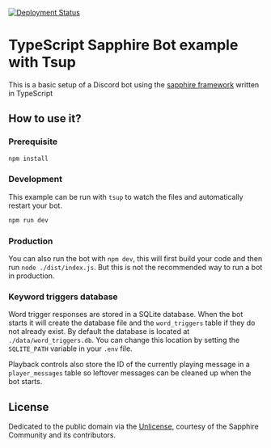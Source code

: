 [![Deployment Status](https://github.com/masonbesmer/lyra-sapphire/actions/workflows/deployment.yml/badge.svg?branch=main)](https://github.com/masonbesmer/lyra-sapphire/actions/workflows/deployment.yml)

# TypeScript Sapphire Bot example with Tsup

This is a basic setup of a Discord bot using the [sapphire framework][sapphire] written in TypeScript

## How to use it?

### Prerequisite

```sh
npm install
```

### Development

This example can be run with `tsup` to watch the files and automatically restart your bot.

```sh
npm run dev
```

### Production

You can also run the bot with `npm dev`, this will first build your code and then run `node ./dist/index.js`. But this is not the recommended way to run a bot in production.

### Keyword triggers database

Word trigger responses are stored in a SQLite database. When the bot starts it
will create the database file and the `word_triggers` table if they do not
already exist. By default the database is located at
`./data/word_triggers.db`. You can change this location by setting the
`SQLITE_PATH` variable in your `.env` file.

Playback controls also store the ID of the currently playing message in a
`player_messages` table so leftover messages can be cleaned up when the bot
starts.

## License

Dedicated to the public domain via the [Unlicense], courtesy of the Sapphire Community and its contributors.

[sapphire]: https://github.com/sapphiredev/framework
[unlicense]: https://github.com/sapphiredev/examples/blob/main/LICENSE.md
